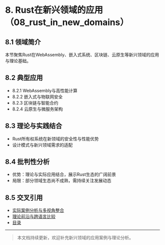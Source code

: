 # 8. Rust在新兴领域的应用（08_rust_in_new_domains）

## 8.1 领域简介

本节聚焦Rust在WebAssembly、嵌入式系统、区块链、云原生等新兴领域的应用与理论基础。

## 8.2 典型应用

- 8.2.1 WebAssembly与高性能计算
- 8.2.2 嵌入式与物联网安全
- 8.2.3 区块链与智能合约
- 8.2.4 云原生与微服务架构

## 8.3 理论与实践结合

- Rust所有权系统在新领域的安全性与性能优势
- 设计模式与新兴领域需求的适配

## 8.4 批判性分析

- 优势：理论与实际应用结合，展示Rust生态的广阔前景
- 局限：部分领域生态尚不成熟，需持续关注发展动态

## 8.5 交叉引用

- [实际案例分析与多视角整合](06_case_studies.md)
- [理论前沿与跨语言比较](07_theory_frontier_comparison.md)
- [目录](index.md)

---

> 本文档持续更新，欢迎补充新兴领域的应用案例与理论分析。
